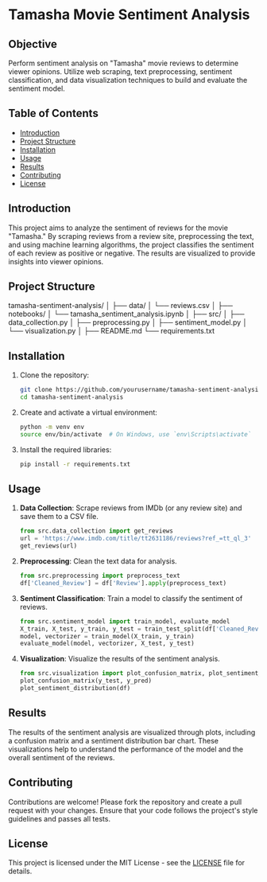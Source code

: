 # Tamasha Movie Sentiment Analysis

## Objective
Perform sentiment analysis on "Tamasha" movie reviews to determine viewer opinions. Utilize web scraping, text preprocessing, sentiment classification, and data visualization techniques to build and evaluate the sentiment model.

## Table of Contents
- [Introduction](#introduction)
- [Project Structure](#project-structure)
- [Installation](#installation)
- [Usage](#usage)
- [Results](#results)
- [Contributing](#contributing)
- [License](#license)

## Introduction
This project aims to analyze the sentiment of reviews for the movie "Tamasha." By scraping reviews from a review site, preprocessing the text, and using machine learning algorithms, the project classifies the sentiment of each review as positive or negative. The results are visualized to provide insights into viewer opinions.

## Project Structure
tamasha-sentiment-analysis/
│
├── data/
│ └── reviews.csv
│
├── notebooks/
│ └── tamasha_sentiment_analysis.ipynb
│
├── src/
│ ├── data_collection.py
│ ├── preprocessing.py
│ ├── sentiment_model.py
│ └── visualization.py
│
├── README.md
└── requirements.txt

## Installation
1. Clone the repository:
    ```bash
    git clone https://github.com/yourusername/tamasha-sentiment-analysis.git
    cd tamasha-sentiment-analysis
    ```

2. Create and activate a virtual environment:
    ```bash
    python -m venv env
    source env/bin/activate  # On Windows, use `env\Scripts\activate`
    ```

3. Install the required libraries:
    ```bash
    pip install -r requirements.txt
    ```

## Usage
1. **Data Collection**: Scrape reviews from IMDb (or any review site) and save them to a CSV file.
    ```python
    from src.data_collection import get_reviews
    url = 'https://www.imdb.com/title/tt2631186/reviews?ref_=tt_ql_3'
    get_reviews(url)
    ```

2. **Preprocessing**: Clean the text data for analysis.
    ```python
    from src.preprocessing import preprocess_text
    df['Cleaned_Review'] = df['Review'].apply(preprocess_text)
    ```

3. **Sentiment Classification**: Train a model to classify the sentiment of reviews.
    ```python
    from src.sentiment_model import train_model, evaluate_model
    X_train, X_test, y_train, y_test = train_test_split(df['Cleaned_Review'], df['Sentiment'], test_size=0.2, random_state=42)
    model, vectorizer = train_model(X_train, y_train)
    evaluate_model(model, vectorizer, X_test, y_test)
    ```

4. **Visualization**: Visualize the results of the sentiment analysis.
    ```python
    from src.visualization import plot_confusion_matrix, plot_sentiment_distribution
    plot_confusion_matrix(y_test, y_pred)
    plot_sentiment_distribution(df)
    ```

## Results
The results of the sentiment analysis are visualized through plots, including a confusion matrix and a sentiment distribution bar chart. These visualizations help to understand the performance of the model and the overall sentiment of the reviews.

## Contributing
Contributions are welcome! Please fork the repository and create a pull request with your changes. Ensure that your code follows the project's style guidelines and passes all tests.

## License
This project is licensed under the MIT License - see the [LICENSE](LICENSE) file for details.
